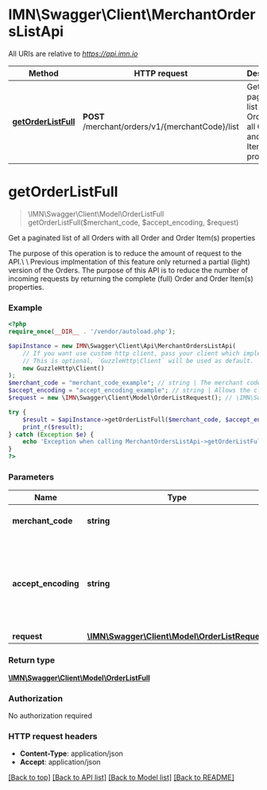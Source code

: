 # IMN\Swagger\Client\MerchantOrdersListApi

All URIs are relative to *https://api.imn.io*

Method | HTTP request | Description
------------- | ------------- | -------------
[**getOrderListFull**](MerchantOrdersListApi.md#getOrderListFull) | **POST** /merchant/orders/v1/{merchantCode}/list | Get a paginated list of all Orders with all Order and Order Item(s) properties


# **getOrderListFull**
> \IMN\Swagger\Client\Model\OrderListFull getOrderListFull($merchant_code, $accept_encoding, $request)

Get a paginated list of all Orders with all Order and Order Item(s) properties

The purpose of this operation is to reduce the amount of request to the API.\\ \\ Previous implmentation of this feature only returned a partial (light) version of the Orders. The purpose of this API is to reduce the number of incoming requests by returning the complete (full) Order and Order Item(s) properties.

### Example
```php
<?php
require_once(__DIR__ . '/vendor/autoload.php');

$apiInstance = new IMN\Swagger\Client\Api\MerchantOrdersListApi(
    // If you want use custom http client, pass your client which implements `GuzzleHttp\ClientInterface`.
    // This is optional, `GuzzleHttp\Client` will be used as default.
    new GuzzleHttp\Client()
);
$merchant_code = "merchant_code_example"; // string | The merchant code
$accept_encoding = "accept_encoding_example"; // string | Allows the client to indicate wether it accepts a compressed encoding to reduce traffic size
$request = new \IMN\Swagger\Client\Model\OrderListRequest(); // \IMN\Swagger\Client\Model\OrderListRequest | 

try {
    $result = $apiInstance->getOrderListFull($merchant_code, $accept_encoding, $request);
    print_r($result);
} catch (Exception $e) {
    echo 'Exception when calling MerchantOrdersListApi->getOrderListFull: ', $e->getMessage(), PHP_EOL;
}
?>
```

### Parameters

Name | Type | Description  | Notes
------------- | ------------- | ------------- | -------------
 **merchant_code** | **string**| The merchant code |
 **accept_encoding** | **string**| Allows the client to indicate wether it accepts a compressed encoding to reduce traffic size |
 **request** | [**\IMN\Swagger\Client\Model\OrderListRequest**](../Model/OrderListRequest.md)|  |

### Return type

[**\IMN\Swagger\Client\Model\OrderListFull**](../Model/OrderListFull.md)

### Authorization

No authorization required

### HTTP request headers

 - **Content-Type**: application/json
 - **Accept**: application/json

[[Back to top]](#) [[Back to API list]](../../README.md#documentation-for-api-endpoints) [[Back to Model list]](../../README.md#documentation-for-models) [[Back to README]](../../README.md)

